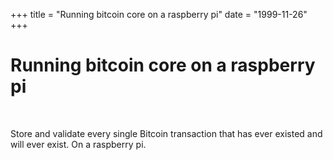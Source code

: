 +++
title = "Running bitcoin core on a raspberry pi"
date = "1999-11-26"
+++



# Running bitcoin core on a raspberry pi

<br>

Store and validate every single Bitcoin transaction that has ever existed and will ever exist. On a raspberry pi.

<br><br><br>

<nft-card contractAddress="0x495f947276749ce646f68ac8c248420045cb7b5e" tokenId="21217790705324758101175761062786421039733409879261131814667265900889811976193"> </nft-card> <script src="https://unpkg.com/embeddable-nfts/dist/nft-card.min.js"></script>
